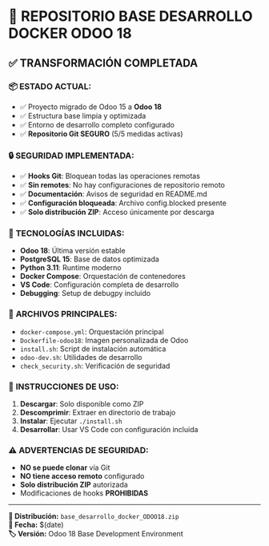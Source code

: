 # 🎯 REPOSITORIO BASE DESARROLLO DOCKER ODOO 18

## ✅ TRANSFORMACIÓN COMPLETADA

### 📦 **ESTADO ACTUAL:**

- ✅ Proyecto migrado de Odoo 15 a **Odoo 18**
- ✅ Estructura base limpia y optimizada
- ✅ Entorno de desarrollo completo configurado
- ✅ **Repositorio Git SEGURO** (5/5 medidas activas)

### 🔒 **SEGURIDAD IMPLEMENTADA:**

- ✅ **Hooks Git**: Bloquean todas las operaciones remotas
- ✅ **Sin remotes**: No hay configuraciones de repositorio remoto
- ✅ **Documentación**: Avisos de seguridad en README.md
- ✅ **Configuración bloqueada**: Archivo config.blocked presente
- ✅ **Solo distribución ZIP**: Acceso únicamente por descarga

### 🐳 **TECNOLOGÍAS INCLUIDAS:**

- **Odoo 18**: Última versión estable
- **PostgreSQL 15**: Base de datos optimizada
- **Python 3.11**: Runtime moderno
- **Docker Compose**: Orquestación de contenedores
- **VS Code**: Configuración completa de desarrollo
- **Debugging**: Setup de debugpy incluido

### 📁 **ARCHIVOS PRINCIPALES:**

- `docker-compose.yml`: Orquestación principal
- `Dockerfile-odoo18`: Imagen personalizada de Odoo
- `install.sh`: Script de instalación automática
- `odoo-dev.sh`: Utilidades de desarrollo
- `check_security.sh`: Verificación de seguridad

### 🚀 **INSTRUCCIONES DE USO:**

1. **Descargar**: Solo disponible como ZIP
2. **Descomprimir**: Extraer en directorio de trabajo
3. **Instalar**: Ejecutar `./install.sh`
4. **Desarrollar**: Usar VS Code con configuración incluida

### ⚠️ **ADVERTENCIAS DE SEGURIDAD:**

- **NO se puede clonar** vía Git
- **NO tiene acceso remoto** configurado
- **Solo distribución ZIP** autorizada
- Modificaciones de hooks **PROHIBIDAS**

---

**🔗 Distribución:** `base_desarrollo_docker_ODOO18.zip`  
**📅 Fecha:** $(date)  
**🏷️ Versión:** Odoo 18 Base Development Environment
